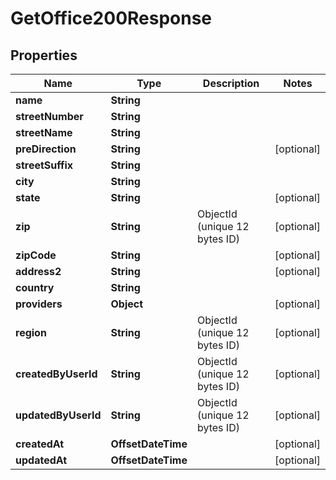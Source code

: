 

# GetOffice200Response


## Properties

| Name | Type | Description | Notes |
|------------ | ------------- | ------------- | -------------|
|**name** | **String** |  |  |
|**streetNumber** | **String** |  |  |
|**streetName** | **String** |  |  |
|**preDirection** | **String** |  |  [optional] |
|**streetSuffix** | **String** |  |  |
|**city** | **String** |  |  |
|**state** | **String** |  |  [optional] |
|**zip** | **String** | ObjectId (unique 12 bytes ID) |  [optional] |
|**zipCode** | **String** |  |  [optional] |
|**address2** | **String** |  |  [optional] |
|**country** | **String** |  |  |
|**providers** | **Object** |  |  [optional] |
|**region** | **String** | ObjectId (unique 12 bytes ID) |  [optional] |
|**createdByUserId** | **String** | ObjectId (unique 12 bytes ID) |  [optional] |
|**updatedByUserId** | **String** | ObjectId (unique 12 bytes ID) |  [optional] |
|**createdAt** | **OffsetDateTime** |  |  [optional] |
|**updatedAt** | **OffsetDateTime** |  |  [optional] |



